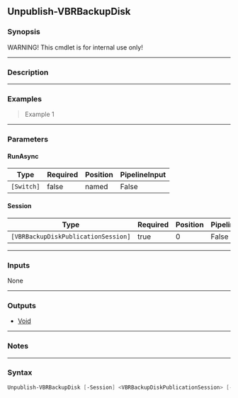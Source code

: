 Unpublish-VBRBackupDisk
-----------------------

### Synopsis
WARNING! This cmdlet is for internal use only!

---

### Description

---

### Examples
> Example 1

---

### Parameters
#### **RunAsync**

|Type      |Required|Position|PipelineInput|
|----------|--------|--------|-------------|
|`[Switch]`|false   |named   |False        |

#### **Session**

|Type                               |Required|Position|PipelineInput|
|-----------------------------------|--------|--------|-------------|
|`[VBRBackupDiskPublicationSession]`|true    |0       |False        |

---

### Inputs
None

---

### Outputs
* [Void](https://learn.microsoft.com/en-us/dotnet/api/System.Void)

---

### Notes

---

### Syntax
```PowerShell
Unpublish-VBRBackupDisk [-Session] <VBRBackupDiskPublicationSession> [-RunAsync] [<CommonParameters>]
```
